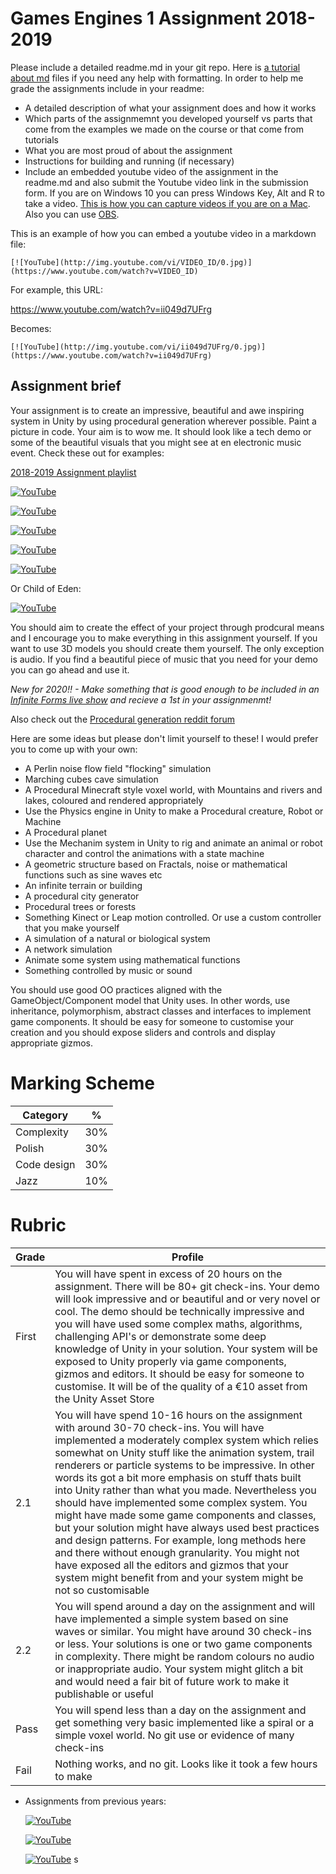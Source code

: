 # Games Engines 1 Assignment 2018-2019

Please include a detailed readme.md in your git repo. Here is [a tutorial about md](https://guides.github.com/features/mastering-markdown/) files if you need any help with formatting. In order to help me grade the assignments include in your readme:

- A detailed description of what your assignment does and how it works
- Which parts of the assignmemnt you developed yourself vs parts that come from the examples we made on the course or that come from tutorials
- What you are most proud of about the assignment 
- Instructions for building and running (if necessary)
- Include an embedded youtube video of the assignment in the readme.md and also submit the Youtube video link in the submission form. If you are on Windows 10 you can press Windows Key, Alt and R to take a video. [This is how you can capture videos if you are on a Mac](https://www.cnbc.com/2018/05/20/how-to-record-the-screen-on-my-mac.html). Also you can use [OBS](https://obsproject.com/).

This is an example of how you can embed a youtube video in a markdown file:

```
[![YouTube](http://img.youtube.com/vi/VIDEO_ID/0.jpg)](https://www.youtube.com/watch?v=VIDEO_ID)
```

For example, this URL: 

https://www.youtube.com/watch?v=ii049d7UFrg

Becomes:

```
[![YouTube](http://img.youtube.com/vi/ii049d7UFrg/0.jpg)](https://www.youtube.com/watch?v=ii049d7UFrg)

```

## Assignment brief

Your assignment is to create an impressive, beautiful and awe inspiring system in Unity by using procedural generation wherever possible. Paint a picture in code. Your aim is to wow me. It should look like a tech demo or some of the beautiful visuals that you might see at en electronic music event. Check these out for examples:

[2018-2019 Assignment playlist](https://www.youtube.com/watch?v=MXm9OmzRe2o&list=PL1n0B6z4e_E5qaYwUOlJ63XI2OR9ty7Bs)

[![YouTube](http://img.youtube.com/vi/rY4-qhGhJIE/0.jpg)](https://www.youtube.com/watch?v=rY4-qhGhJIE)

[![YouTube](http://img.youtube.com/vi/5fZT4dnkXM8/0.jpg)](https://www.youtube.com/watch?v=rY4-5fZT4dnkXM8)

[![YouTube](http://img.youtube.com/vi/8KRe7oeOdE8/0.jpg)](https://www.youtube.com/watch?v=8KRe7oeOdE8)

[![YouTube](http://img.youtube.com/vi/fpViZkhpPHk/0.jpg)](https://www.youtube.com/watch?v=fpViZkhpPHk)

[![YouTube](http://img.youtube.com/vi/8tXJ9BzqHic/0.jpg)](https://www.youtube.com/watch?v=8tXJ9BzqHic)

Or Child of Eden:

[![YouTube](http://img.youtube.com/vi/ic8r_Z9vS-Q/0.jpg)](https://www.youtube.com/watch?v=ic8r_Z9vS-Q)

You should aim to create the effect of your project through prodcural means and I encourage you to make everything in this assignment yourself. If you want to use 3D models you should create them yourself. The only exception is audio. If you find a beautiful piece of music that you need for your demo you can go ahead and use it.

*New for 2020!! - Make something that is good enough to be included in an [Infinite Forms live show](http://bryanduggan.org/forms) and recieve a 1st in your assignmenmt!*

Also check out the [Procedural generation reddit forum](https://www.reddit.com/r/proceduralgeneration/)

Here are some ideas but please don't limit yourself to these! I would prefer you to come up with your own:

 - A Perlin noise flow field "flocking" simulation
 - Marching cubes cave simulation
 - A Procedural Minecraft style voxel world, with Mountains and rivers and lakes, coloured and rendered appropriately
 - Use the Physics engine in Unity to make a Procedural creature, Robot or Machine
 - A Procedural planet
 - Use the Mechanim system in Unity to rig and animate an animal or robot character and control the animations with a state machine
 - A geometric structure based on Fractals, noise or mathematical functions such as sine waves etc
 - An infinite terrain or building
 - A procedural city generator
 - Procedural trees or forests
 - Something Kinect or Leap motion controlled. Or use a custom controller that you make yourself  
 - A simulation of a natural or biological system
 - A network simulation
 - Animate some system using mathematical functions 
 - Something controlled by music or sound
 
 You should use good OO practices aligned with the GameObject/Component model that Unity uses. In other words, use inheritance, polymorphism, abstract classes and interfaces to implement game components. It should be easy for someone to customise your creation and you should expose sliders and controls and display appropriate gizmos. 
 
 # Marking Scheme
 
 | Category |  %|
 |----------|---|
 | Complexity | 30% |
 | Polish     | 30% |
 | Code design| 30% |
 | Jazz       | 10% | 
 
 # Rubric
 
 | Grade | Profile |
 |-------|---------|
 | First | You will have spent in excess of 20 hours on the assignment. There will be 80+ git check-ins. Your demo will look impressive and or beautiful and or very novel or cool. The demo should be technically impressive and you will have used some complex maths, algorithms, challenging API's or demonstrate some deep knowledge of Unity in your solution. Your system will be exposed to Unity properly via game components, gizmos and editors. It should be easy for someone to customise. It will be of the quality of a €10 asset from the Unity Asset Store |
 | 2.1   | You will have spend 10-16 hours on the assignment with around 30-70 check-ins. You will have implemented a moderately complex system which relies somewhat on Unity stuff like the animation system, trail renderers or particle systems to be impressive. In other words its got a bit more emphasis on stuff thats built into Unity rather than what you made. Nevertheless you should have implemented some complex system. You might have made some game components and classes, but your solution might have always used best practices and design patterns. For example, long methods here and there without enough granularity. You might not have exposed all the editors and gizmos that your system might benefit from and your system might be not so customisable| 
 | 2.2   | You will spend around a day on the assignment and will have implemented a simple system based on sine waves or similar. You might have around 30 check-ins or less. Your solutions is one or two game components in complexity. There might be random colours no audio or inappropriate audio. Your system might glitch a bit and would need a fair bit of future work to make it publishable or useful|
 | Pass  | You will spend less than a day on the assignment and get something very basic implemented like a spiral or a simple voxel world. No git use or evidence of many check-ins|
 | Fail  | Nothing works, and no git. Looks like it took a few hours to make | 
 
 - Assignments from previous years:

	[![YouTube](http://img.youtube.com/vi/ii049d7UFrg/0.jpg)](https://www.youtube.com/watch?v=ii049d7UFrg)

	[![YouTube](http://img.youtube.com/vi/5BPxM--x-7M/0.jpg)](https://www.youtube.com/watch?v=5BPxM--x-7M)

	[![YouTube](http://img.youtube.com/vi/ii049d7UFrg/0.jpg)](https://www.youtube.com/watch?v=ii049d7UFrg)
s